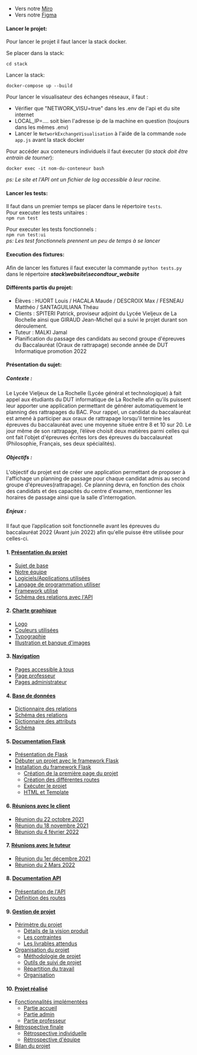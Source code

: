 - Vers notre [Miro](https://miro.com/app/board/o9J_lq-Az28=/) <br>
- Vers notre [Figma](https://www.figma.com/file/9ZiTvUc1RZmHgXqwQZ7R7n/Untitled?node-id=0%3A1)

#### Lancer le projet:
Pour lancer le projet il faut lancer la stack docker.

Se placer dans la stack:
```console
cd stack
```

Lancer la stack:
```console
docker-compose up --build
```

Pour lancer le visualisateur des échanges réseaux, il faut :
 - Vérifier que "NETWORK_VISU=true" dans les .env de l'api et du site internet
 - LOCAL_IP=.... soit bien l'adresse ip de la machine en question (toujours dans les mêmes .env)
 - Lancer le `NetworkExchangeVisualisation` à l'aide de la commande `node app.js` avant la stack docker

Pour accéder aux conteneurs individuels il faut éxecuter (*la stack doit être entrain de tourner*):
```console
docker exec -it nom-du-conteneur bash
```

*ps: Le site et l'API ont un fichier de log accessible à leur racine.*

#### Lancer les tests:
Il faut dans un premier temps se placer dans le répertoire `tests`.   
Pour executer les tests unitaires :    
`npm run test`    

Pour executer les tests fonctionnels :   
`npm run test:ui`   
*ps: Les test fonctionnels prennent un peu de temps à se lancer*   


#### Execution des fixtures:
Afin de lancer les fixtures il faut executer la commande `python tests.py` dans le répertoire ***stack\website\secondtour_website***


#### Différents partis du projet:

- Élèves : HUORT Louis / HACALA Maude / DESCROIX Max / FESNEAU Matthéo / SANTAGUILIANA Théau
- Clients : SPITERI Patrick, proviseur adjoint du Lycée Vieljeux de La Rochelle ainsi que GIRAUD Jean-Michel qui a suivi le projet durant son déroulement.
- Tuteur : MALKI Jamal
- Planification du passage des candidats au second groupe d'épreuves du Baccalauréat (Oraux de rattrapage)
seconde année de DUT Informatique promotion 2022

#### Présentation du sujet:

##### Contexte :
Le Lycée Vieljeux de La Rochelle (Lycée général et technologique) à fait appel aux étudiants du DUT informatique de La Rochelle afin qu’ils puissent leur apporter une application permettant de générer automatiquement le planning des rattrapages du BAC. Pour rappel, un candidat du baccalauréat est amené à participer aux oraux de rattrapage lorsqu’il termine les épreuves du baccalauréat avec une moyenne située entre 8 et 10 sur 20. Le jour même de son rattrapage, l’élève choisit deux matières parmi celles qui ont fait l'objet d'épreuves écrites lors des épreuves du baccalauréat (Philosophie, Français, ses deux spécialités).

##### Objectifs :
L'objectif du projet est de créer une application permettant de proposer à l'affichage un planning de passage pour chaque candidat admis au second groupe d'épreuves(rattrapage). Ce planning devra, en fonction des choix des candidats et des capacités du centre d'examen, mentionner les horaires de passage ainsi que la salle d'interrogation.

##### Enjeux :
Il faut que l’application soit fonctionnelle avant les épreuves du baccalauréat 2022 (Avant juin 2022) afin qu'elle puisse être utilisée pour celles-ci.

#### 1. [Présentation du projet](https://forge.iut-larochelle.fr/lhuort/pts2021_sujet14/-/wikis/Pr%C3%A9sentation-du-projet)

- [Sujet de base](https://forge.iut-larochelle.fr/lhuort/pts2021_sujet14/-/wikis/Pr%C3%A9sentation-du-projet#sujet-de-base)
- [Notre équipe](https://forge.iut-larochelle.fr/lhuort/pts2021_sujet14/-/wikis/Pr%C3%A9sentation-du-projet#notre-%C3%A9quipe)
- [Logiciels/Applications utilisées](https://forge.iut-larochelle.fr/lhuort/pts2021_sujet14/-/wikis/Pr%C3%A9sentation-du-projet#logicielsapplications-utilis%C3%A9es)
- [Langage de programmation utiliser](https://forge.iut-larochelle.fr/lhuort/pts2021_sujet14/-/wikis/Pr%C3%A9sentation-du-projet#langage-de-programmation-utiliser)
- [Framework utilisé](https://forge.iut-larochelle.fr/lhuort/pts2021_sujet14/-/wikis/Pr%C3%A9sentation-du-projet#framework-utilis%C3%A9)
- [Schéma des relations avec l'API](https://forge.iut-larochelle.fr/lhuort/pts2021_sujet14/-/wikis/Pr%C3%A9sentation-du-projet#sch%C3%A9ma-des-relations-avec-lapi)

#### 2. [Charte graphique](https://forge.iut-larochelle.fr/lhuort/pts2021_sujet14/-/wikis/Charte-graphique)

- [Logo](https://forge.iut-larochelle.fr/lhuort/pts2021_sujet14/-/wikis/Charte-graphique#1-logo)
- [Couleurs utilisées](https://forge.iut-larochelle.fr/lhuort/pts2021_sujet14/-/wikis/Charte-graphique#2-couleurs-utilisees)
- [Typographie](https://forge.iut-larochelle.fr/lhuort/pts2021_sujet14/-/wikis/Charte-graphique#3-typographie)
- [Illustration et banque d'images](https://forge.iut-larochelle.fr/lhuort/pts2021_sujet14/-/wikis/Charte-graphique#4-illustrations-et-banque-dimages)



#### 3. [Navigation](https://forge.iut-larochelle.fr/lhuort/pts2021_sujet14/-/wikis/Navigation)
- [Pages accessible à tous](https://forge.iut-larochelle.fr/lhuort/pts2021_sujet14/-/wikis/Navigation#pages-accessible-%C3%A0-tous)
- [Page professeur](https://forge.iut-larochelle.fr/lhuort/pts2021_sujet14/-/wikis/Navigation#page-professeur)
- [Pages administrateur](https://forge.iut-larochelle.fr/lhuort/pts2021_sujet14/-/wikis/Navigation#pages-administrateur)


#### 4. [Base de données](https://forge.iut-larochelle.fr/lhuort/pts2021_sujet14/-/wikis/Base-de-données)

- [Dictionnaire des relations](https://forge.iut-larochelle.fr/lhuort/pts2021_sujet14/-/wikis/Base-de-donn%C3%A9es#1-dictionnaire-des-relations)
- [Schéma des relations](https://forge.iut-larochelle.fr/lhuort/pts2021_sujet14/-/wikis/Base-de-donn%C3%A9es#2-schema-des-relations)
- [Dictionnaire des attributs](https://forge.iut-larochelle.fr/lhuort/pts2021_sujet14/-/wikis/Base-de-donn%C3%A9es#3-dictionnaire-des-attributs-des-relations-de-la-base-de-donnees)
- [Schéma](https://forge.iut-larochelle.fr/lhuort/pts2021_sujet14/-/wikis/Base-de-donn%C3%A9es#4-schema-de-la-base-de-donnees)



#### 5. [Documentation Flask](https://forge.iut-larochelle.fr/lhuort/pts2021_sujet14/-/wikis/Documentation-Flask)

- [Présentation de Flask](https://forge.iut-larochelle.fr/lhuort/pts2021_sujet14/-/wikis/Documentation-Flask#1-pr%C3%A9sentation-de-flask)
- [Débuter un projet avec le framework Flask](https://forge.iut-larochelle.fr/lhuort/pts2021_sujet14/-/wikis/Documentation-Flask#2-d%C3%A9buter-un-projet-avec-le-framework-flask)
- [Installation du framework Flask](https://forge.iut-larochelle.fr/lhuort/pts2021_sujet14/-/wikis/Documentation-Flask#2-d%C3%A9buter-un-projet-avec-le-framework-flask)
  - [Création de la première page du projet](https://forge.iut-larochelle.fr/lhuort/pts2021_sujet14/-/wikis/Documentation-Flask#2-creation-de-la-premiere-page-du-projet)
  - [Création des différentes routes](https://forge.iut-larochelle.fr/lhuort/pts2021_sujet14/-/wikis/Documentation-Flask#3-definition-des-differentes-routes)
  - [Exécuter le projet](https://forge.iut-larochelle.fr/lhuort/pts2021_sujet14/-/wikis/Documentation-Flask#4-executer-le-projet)  
  - [HTML et Template](https://forge.iut-larochelle.fr/lhuort/pts2021_sujet14/-/wikis/Documentation-Flask#5-html-et-template)



#### 6. [Réunions avec le client](https://forge.iut-larochelle.fr/lhuort/pts2021_sujet14/-/wikis/R%C3%A9union-avec-le-client)

- [Réunion du 22 octobre 2021](https://forge.iut-larochelle.fr/lhuort/pts2021_sujet14/-/wikis/R%C3%A9union-avec-le-client#r%C3%A9sum%C3%A9-de-la-premi%C3%A8re-r%C3%A9union-du-22-octobre-2021)
- [Réunion du 18 novembre 2021](https://forge.iut-larochelle.fr/lhuort/pts2021_sujet14/-/wikis/R%C3%A9union-avec-le-client#r%C3%A9sum%C3%A9-de-la-seconde-r%C3%A9union-du-18-novembre-2021)
- [Réunion du 4 février 2022](https://forge.iut-larochelle.fr/lhuort/pts2021_sujet14/-/wikis/R%C3%A9union-avec-le-client#r%C3%A9sum%C3%A9-de-la-troisi%C3%A8me-r%C3%A9union-4-f%C3%A9vrier-2022)


#### 7. [Réunions avec le tuteur](https://forge.iut-larochelle.fr/lhuort/pts2021_sujet14/-/wikis/R%C3%A9union-avec-le-tuteur)
- [Réunion du 1er décembre 2021](https://forge.iut-larochelle.fr/lhuort/pts2021_sujet14/-/wikis/R%C3%A9union-avec-le-tuteur#r%C3%A9union-du-1er-d%C3%A9cembre-2021)
- [Réunion du 2 Mars 2022](https://forge.iut-larochelle.fr/lhuort/pts2021_sujet14/-/wikis/R%C3%A9union-avec-le-tuteur#r%C3%A9union-du-2-mars-2022)

#### 8. [Documentation API](https://forge.iut-larochelle.fr/lhuort/pts2021_sujet14/-/wikis/Documentation-de-l'API#documentation-de-lapi)
- [Présentation de l'API](https://forge.iut-larochelle.fr/lhuort/pts2021_sujet14/-/wikis/Documentation-de-l'API#1-pr%C3%A9sentation-de-lapi)
- [Définition des routes](https://forge.iut-larochelle.fr/lhuort/pts2021_sujet14/-/wikis/Documentation-de-l'API#2-d%C3%A9finition-des-routes)

#### 9. [Gestion de projet](https://forge.iut-larochelle.fr/lhuort/pts2021_sujet14/-/wikis/Gestion-de-projet#gestion-du-projet)
- [Périmètre du projet](https://forge.iut-larochelle.fr/lhuort/pts2021_sujet14/-/wikis/Gestion-de-projet#p%C3%A9rim%C3%A8tre-du-projet)
     - [Détails de la vision produit](https://forge.iut-larochelle.fr/lhuort/pts2021_sujet14/-/wikis/Gestion-de-projet#d%C3%A9tails-de-la-vision-produit)
     - [Les contraintes](https://forge.iut-larochelle.fr/lhuort/pts2021_sujet14/-/wikis/Gestion-de-projet#les-contraintes)
     - [Les livrables attendus](https://forge.iut-larochelle.fr/lhuort/pts2021_sujet14/-/wikis/Gestion-de-projet#les-livrables-attendus)
- [Organisation du projet](https://forge.iut-larochelle.fr/lhuort/pts2021_sujet14/-/wikis/Gestion-de-projet#organisation-du-projet)
     - [Méthodologie de projet](https://forge.iut-larochelle.fr/lhuort/pts2021_sujet14/-/wikis/Gestion-de-projet#m%C3%A9thodologie-de-projet)
     - [Outils de suivi de projet](https://forge.iut-larochelle.fr/lhuort/pts2021_sujet14/-/wikis/Gestion-de-projet#outils-de-suivi-de-projet)
     - [Répartition du travail](https://forge.iut-larochelle.fr/lhuort/pts2021_sujet14/-/wikis/Gestion-de-projet#r%C3%A9partition-du-travail-entre-les-membres-du-groupe)
     - [Organisation](https://forge.iut-larochelle.fr/lhuort/pts2021_sujet14/-/wikis/Gestion-de-projet#organisation)
     
#### 10. [Projet réalisé](https://forge.iut-larochelle.fr/lhuort/pts2021_sujet14/-/wikis/Projet-r%C3%A9alis%C3%A9)
- [Fonctionnalités implémentées](https://forge.iut-larochelle.fr/lhuort/pts2021_sujet14/-/wikis/Projet-r%C3%A9alis%C3%A9#fonctionnalit%C3%A9s-impl%C3%A9ment%C3%A9es)
     - [Partie accueil](https://forge.iut-larochelle.fr/lhuort/pts2021_sujet14/-/wikis/Projet-r%C3%A9alis%C3%A9#partie-accueil)
     - [Partie admin](https://forge.iut-larochelle.fr/lhuort/pts2021_sujet14/-/wikis/Projet-r%C3%A9alis%C3%A9#partie-admin)
     - [Partie professeur](https://forge.iut-larochelle.fr/lhuort/pts2021_sujet14/-/wikis/Projet-r%C3%A9alis%C3%A9#partie-professeur)
- [Rétrospective finale](https://forge.iut-larochelle.fr/lhuort/pts2021_sujet14/-/wikis/Projet-r%C3%A9alis%C3%A9#r%C3%A9trospective-finale)
     - [Rétrospective individuelle](https://forge.iut-larochelle.fr/lhuort/pts2021_sujet14/-/wikis/Projet-r%C3%A9alis%C3%A9#r%C3%A9trospective-individuelle)
     - [Rétrospective d'équipe](https://forge.iut-larochelle.fr/lhuort/pts2021_sujet14/-/wikis/Projet-r%C3%A9alis%C3%A9#r%C3%A9trospective-d%C3%A9quipe)
- [Bilan du projet](https://forge.iut-larochelle.fr/lhuort/pts2021_sujet14/-/wikis/Projet-r%C3%A9alis%C3%A9#bilan-du-projet)
